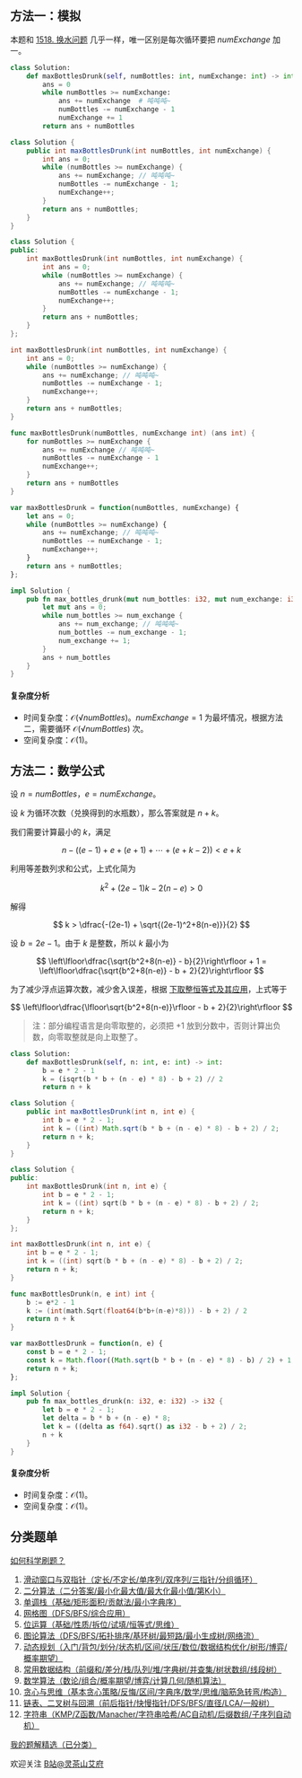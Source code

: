 ## 方法一：模拟

本题和 [1518. 换水问题](https://leetcode.cn/problems/water-bottles/description/) 几乎一样，唯一区别是每次循环要把 $\textit{numExchange}$ 加一。

```py [sol-Python3]
class Solution:
    def maxBottlesDrunk(self, numBottles: int, numExchange: int) -> int:
        ans = 0
        while numBottles >= numExchange:
            ans += numExchange  # 吨吨吨~
            numBottles -= numExchange - 1
            numExchange += 1
        return ans + numBottles
```

```java [sol-Java]
class Solution {
    public int maxBottlesDrunk(int numBottles, int numExchange) {
        int ans = 0;
        while (numBottles >= numExchange) {
            ans += numExchange; // 吨吨吨~
            numBottles -= numExchange - 1;
            numExchange++;
        }
        return ans + numBottles;
    }
}
```

```cpp [sol-C++]
class Solution {
public:
    int maxBottlesDrunk(int numBottles, int numExchange) {
        int ans = 0;
        while (numBottles >= numExchange) {
            ans += numExchange; // 吨吨吨~
            numBottles -= numExchange - 1;
            numExchange++;
        }
        return ans + numBottles;
    }
};
```

```c [sol-C]
int maxBottlesDrunk(int numBottles, int numExchange) {
    int ans = 0;
    while (numBottles >= numExchange) {
        ans += numExchange; // 吨吨吨~
        numBottles -= numExchange - 1;
        numExchange++;
    }
    return ans + numBottles;
}
```

```go [sol-Go]
func maxBottlesDrunk(numBottles, numExchange int) (ans int) {
	for numBottles >= numExchange {
		ans += numExchange // 吨吨吨~
		numBottles -= numExchange - 1
		numExchange++;
	}
	return ans + numBottles
}
```

```js [sol-JavaScript]
var maxBottlesDrunk = function(numBottles, numExchange) {
    let ans = 0;
    while (numBottles >= numExchange) {
        ans += numExchange; // 吨吨吨~
        numBottles -= numExchange - 1;
        numExchange++;
    }
    return ans + numBottles;
};
```

```rust [sol-Rust]
impl Solution {
    pub fn max_bottles_drunk(mut num_bottles: i32, mut num_exchange: i32) -> i32 {
        let mut ans = 0;
        while num_bottles >= num_exchange {
            ans += num_exchange; // 吨吨吨~
            num_bottles -= num_exchange - 1;
            num_exchange += 1;
        }
        ans + num_bottles
    }
}
```

#### 复杂度分析

- 时间复杂度：$\mathcal{O}(\sqrt \textit{numBottles})$。$\textit{numExchange}=1$ 为最坏情况，根据方法二，需要循环 $\mathcal{O}(\sqrt \textit{numBottles})$ 次。
- 空间复杂度：$\mathcal{O}(1)$。

## 方法二：数学公式

设 $n = \textit{numBottles}$，$e = \textit{numExchange}$。

设 $k$ 为循环次数（兑换得到的水瓶数），那么答案就是 $n+k$。

我们需要计算最小的 $k$，满足

$$
n - ((e-1) + e + (e+1) + \cdots + (e+k-2)) < e + k
$$

利用等差数列求和公式，上式化简为

$$
k^2 + (2e-1) k - 2(n-e) > 0
$$

解得

$$
k > \dfrac{-(2e-1) + \sqrt{(2e-1)^2+8(n-e)}}{2}
$$

设 $b = 2e-1$。由于 $k$ 是整数，所以 $k$ 最小为

$$
\left\lfloor\dfrac{\sqrt{b^2+8(n-e)} - b}{2}\right\rfloor + 1 = \left\lfloor\dfrac{\sqrt{b^2+8(n-e)} - b + 2}{2}\right\rfloor
$$

为了减少浮点运算次数，减少舍入误差，根据 [下取整恒等式及其应用](https://zhuanlan.zhihu.com/p/1893240318645732760)，上式等于

$$
\left\lfloor\dfrac{\lfloor\sqrt{b^2+8(n-e)}\rfloor - b + 2}{2}\right\rfloor
$$

> 注：部分编程语言是向零取整的，必须把 $+1$ 放到分数中，否则计算出负数，向零取整就是向上取整了。

```py [sol-Python3]
class Solution:
    def maxBottlesDrunk(self, n: int, e: int) -> int:
        b = e * 2 - 1
        k = (isqrt(b * b + (n - e) * 8) - b + 2) // 2
        return n + k
```

```java [sol-Java]
class Solution {
    public int maxBottlesDrunk(int n, int e) {
        int b = e * 2 - 1;
        int k = ((int) Math.sqrt(b * b + (n - e) * 8) - b + 2) / 2;
        return n + k;
    }
}
```

```cpp [sol-C++]
class Solution {
public:
    int maxBottlesDrunk(int n, int e) {
        int b = e * 2 - 1;
        int k = ((int) sqrt(b * b + (n - e) * 8) - b + 2) / 2;
        return n + k;
    }
};
```

```c [sol-C]
int maxBottlesDrunk(int n, int e) {
    int b = e * 2 - 1;
    int k = ((int) sqrt(b * b + (n - e) * 8) - b + 2) / 2;
    return n + k;
}
```

```go [sol-Go]
func maxBottlesDrunk(n, e int) int {
	b := e*2 - 1
	k := (int(math.Sqrt(float64(b*b+(n-e)*8))) - b + 2) / 2
	return n + k
}
```

```js [sol-JavaScript]
var maxBottlesDrunk = function(n, e) {
    const b = e * 2 - 1;
    const k = Math.floor((Math.sqrt(b * b + (n - e) * 8) - b) / 2) + 1;
    return n + k;
};
```

```rust [sol-Rust]
impl Solution {
    pub fn max_bottles_drunk(n: i32, e: i32) -> i32 {
        let b = e * 2 - 1;
        let delta = b * b + (n - e) * 8;
        let k = ((delta as f64).sqrt() as i32 - b + 2) / 2;
        n + k
    }
}
```

#### 复杂度分析

- 时间复杂度：$\mathcal{O}(1)$。
- 空间复杂度：$\mathcal{O}(1)$。

## 分类题单

[如何科学刷题？](https://leetcode.cn/circle/discuss/RvFUtj/)

1. [滑动窗口与双指针（定长/不定长/单序列/双序列/三指针/分组循环）](https://leetcode.cn/circle/discuss/0viNMK/)
2. [二分算法（二分答案/最小化最大值/最大化最小值/第K小）](https://leetcode.cn/circle/discuss/SqopEo/)
3. [单调栈（基础/矩形面积/贡献法/最小字典序）](https://leetcode.cn/circle/discuss/9oZFK9/)
4. [网格图（DFS/BFS/综合应用）](https://leetcode.cn/circle/discuss/YiXPXW/)
5. [位运算（基础/性质/拆位/试填/恒等式/思维）](https://leetcode.cn/circle/discuss/dHn9Vk/)
6. [图论算法（DFS/BFS/拓扑排序/基环树/最短路/最小生成树/网络流）](https://leetcode.cn/circle/discuss/01LUak/)
7. [动态规划（入门/背包/划分/状态机/区间/状压/数位/数据结构优化/树形/博弈/概率期望）](https://leetcode.cn/circle/discuss/tXLS3i/)
8. [常用数据结构（前缀和/差分/栈/队列/堆/字典树/并查集/树状数组/线段树）](https://leetcode.cn/circle/discuss/mOr1u6/)
9. [数学算法（数论/组合/概率期望/博弈/计算几何/随机算法）](https://leetcode.cn/circle/discuss/IYT3ss/)
10. [贪心与思维（基本贪心策略/反悔/区间/字典序/数学/思维/脑筋急转弯/构造）](https://leetcode.cn/circle/discuss/g6KTKL/)
11. [链表、二叉树与回溯（前后指针/快慢指针/DFS/BFS/直径/LCA/一般树）](https://leetcode.cn/circle/discuss/K0n2gO/)
12. [字符串（KMP/Z函数/Manacher/字符串哈希/AC自动机/后缀数组/子序列自动机）](https://leetcode.cn/circle/discuss/SJFwQI/)

[我的题解精选（已分类）](https://github.com/EndlessCheng/codeforces-go/blob/master/leetcode/SOLUTIONS.md)

欢迎关注 [B站@灵茶山艾府](https://space.bilibili.com/206214)
